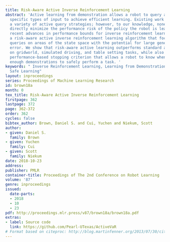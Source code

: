 ```yaml
---
title: Risk-Aware Active Inverse Reinforcement Learning
abstract: 'Active learning from demonstration allows a robot to query a human for
  specific types of input to achieve efficient learning. Existing work has explored
  a variety of active query strategies; however, to our knowledge, none of these strategies
  directly minimize the performance risk of the policy the robot is learning. Utilizing
  recent advances in performance bounds for inverse reinforcement learning, we propose
  a risk-aware active inverse reinforcement learning algorithm that focuses active
  queries on areas of the state space with the potential for large generalization
  error. We show that risk-aware active learning outperforms standard active IRL approaches
  on gridworld, simulated driving, and table setting tasks, while also providing a
  performance-based stopping criterion that allows a robot to know when it has received
  enough demonstrations to safely perform a task. '
keywords: " Inverse Reinforcement Learning, Learning from Demonstrations, Active Learning,
  Safe Learning"
layout: inproceedings
series: Proceedings of Machine Learning Research
id: brown18a
month: 0
tex_title: Risk-Aware Active Inverse Reinforcement Learning
firstpage: 362
lastpage: 372
page: 362-372
order: 362
cycles: false
bibtex_author: Brown, Daniel S. and Cui, Yuchen and Niekum, Scott
author:
- given: Daniel S.
  family: Brown
- given: Yuchen
  family: Cui
- given: Scott
  family: Niekum
date: 2018-10-23
address: 
publisher: PMLR
container-title: Proceedings of The 2nd Conference on Robot Learning
volume: '87'
genre: inproceedings
issued:
  date-parts:
  - 2018
  - 10
  - 23
pdf: http://proceedings.mlr.press/v87/brown18a/brown18a.pdf
extras:
- label: Source code
  link: https://github.com/Pearl-UTexas/ActiveVaR
# Format based on citeproc: http://blog.martinfenner.org/2013/07/30/citeproc-yaml-for-bibliographies/
---
```

